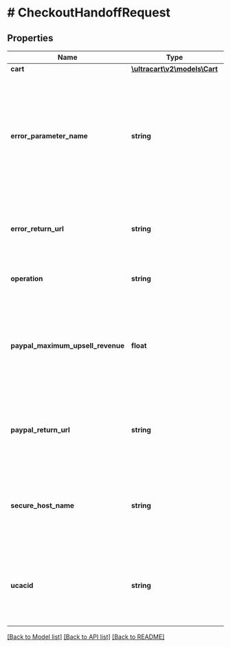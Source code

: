 # # CheckoutHandoffRequest

## Properties

Name | Type | Description | Notes
------------ | ------------- | ------------- | -------------
**cart** | [**\ultracart\v2\models\Cart**](Cart.md) |  | [optional]
**error_parameter_name** | **string** | If any error happen during the processing on the UltraCart side, the browser will be redirected to your error_return_url with the error passed in this parameter name. | [optional]
**error_return_url** | **string** | The URL to return the browser to if there are processing errors on the UltraCart side. | [optional]
**operation** | **string** | The type of handoff operation to perform | [optional]
**paypal_maximum_upsell_revenue** | **float** | The maximum amount of revenue that you think the customer could add during a custom upsell after sequence on your checkout. | [optional]
**paypal_return_url** | **string** | The URl to return the customers browser to after they have completed the PayPal process. | [optional]
**secure_host_name** | **string** | The desired secure host name to perform the handoff on.  This should match the desired StoreFront. | [optional]
**ucacid** | **string** | The UltraCart Analytics cookie value.  Populate this if you&#39;re handing off from a different domain than the checkout. | [optional]

[[Back to Model list]](../../README.md#models) [[Back to API list]](../../README.md#endpoints) [[Back to README]](../../README.md)
